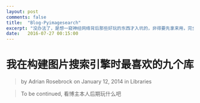 ```yaml
---
layout: post
comments: false
title:  "Blog-Pyimagesearch"
excerpt: "没办法了，是想一窥神经网络背后那些好玩的东西才入坑的，非得要先拿来用，完全在自己的认知规律上逆向行驶，整张狗皮上只有斑斑点点，CV第一年走的并不顺利，翻译Adrian的博客来压压惊"
date:   2016-07-27 00:15:00
---
```


# 我在构建图片搜索引擎时最喜欢的九个库
> by Adrian Rosebrock on January 12, 2014 in Libraries





> To be continued, 看博主本人后期玩什么吧